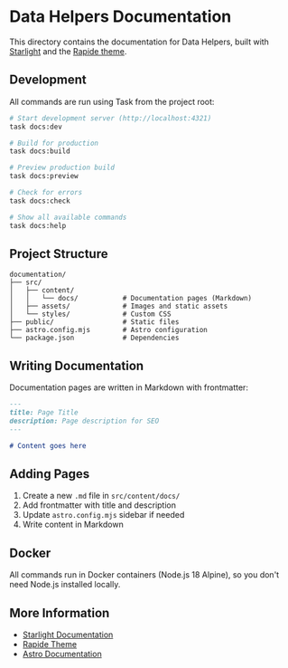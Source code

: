 # Data Helpers Documentation

This directory contains the documentation for Data Helpers, built with [Starlight](https://starlight.astro.build/) and the [Rapide theme](https://starlight-theme-rapide.vercel.app/).

## Development

All commands are run using Task from the project root:

```bash
# Start development server (http://localhost:4321)
task docs:dev

# Build for production
task docs:build

# Preview production build
task docs:preview

# Check for errors
task docs:check

# Show all available commands
task docs:help
```

## Project Structure

```
documentation/
├── src/
│   ├── content/
│   │   └── docs/           # Documentation pages (Markdown)
│   ├── assets/             # Images and static assets
│   └── styles/             # Custom CSS
├── public/                 # Static files
├── astro.config.mjs        # Astro configuration
└── package.json            # Dependencies
```

## Writing Documentation

Documentation pages are written in Markdown with frontmatter:

```markdown
---
title: Page Title
description: Page description for SEO
---

# Content goes here
```

## Adding Pages

1. Create a new `.md` file in `src/content/docs/`
2. Add frontmatter with title and description
3. Update `astro.config.mjs` sidebar if needed
4. Write content in Markdown

## Docker

All commands run in Docker containers (Node.js 18 Alpine), so you don't need Node.js installed locally.

## More Information

- [Starlight Documentation](https://starlight.astro.build/)
- [Rapide Theme](https://starlight-theme-rapide.vercel.app/)
- [Astro Documentation](https://docs.astro.build/)

